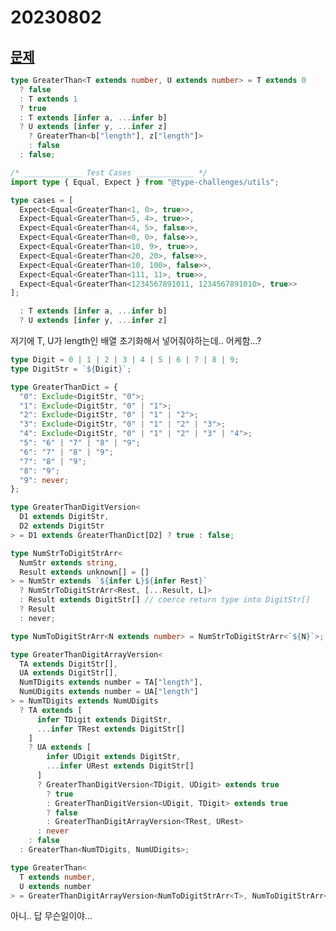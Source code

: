 # 20230802

## [문제](https://www.typescriptlang.org/play?#code/PQKgUABBAs0EwFYIFoIHEBOBTAhgFywwgBUALHAO0hWVruoCMBPCAY1IGZWBrCgVwA2AiAAoAAuy69BAgJQQAxAFssAEwCWfJYpwYMOJmGoKTEAIp8sAZzzqA9lWoBJCiVLqrEAMLkhWCgDmWAA0EACadnwQVqSRAqoQ6koADgJYKhR4EDgQeEzJWBAABpi4BBhklAA8xKEAqgB8RRAC6tyFRcQQDRB1RUZQAHJYAfjqAG6F-EoMhJ6qdhAUdlkUWGq5i7NsDlbqqoRqAHQDEABidkRYAB44KWmnRU94VtSl+ISVFFVwoQCMPWAwBicQS2zwGEsb2wHwq5G+f3+gOBsUEYMKADMcAIrFhoWVPvCqn8AAz-Ekk5EgtEQbZYnF4qDvcpfYl-REQdlU1HxWmFCFQqBPfpvOx2BIAGT4PAAhKcegA1dRYADuEAc6HUeAAEnwGAAuCCkPB4ZJWfVAl7sI4AKysR0uAWAsEQYBAwCMoAgAH1fX7-X7wpEiF5xYVtYcfQHo96IO6jHkCugYSyiV0bgQKKpPNNZhh6hAM-5s0stHmegBeEiF66ZkskiAAfgg9NxEEN6drxc8fybuUhhUNAG0ALo1uueIfqCgYwjZUJHRfT2dEBhj5t1cfdiBTmdzpgLpd7ogAL3XyYJcOqDCHAHI0oE8KRbyPQie7w+Ak+Xz1Da3By22Jtp6IBRjG-okNYWReDguKeOBAZxh6STJJcWSJoUADeEAAKIAI58NioQ4dcBSsFkAC+LYYHY2i3mIGHIOw2KftYwB8LYOK3gm+SFKwsHWBAVZDtQJFkXgVT4YRAhVMyhLVBylKhAKWANA0wSiaRWDkZJBHYrJKbyd8CChNA6n9pYakaVAYnaRJUn6XJV7fNAoQIOZ-5WZp4m6dJBmXqyZIQEpgEMl5NlaTpDkyU5rKkqEACc5kqeFuGRfZekxYZzk-EFcAhZ56neXZvmOdlcVBaSBVAapRURT50X+bCcXsv8ALKQOqW2VFmVNamClwBw0AIAAbAA7AAHAlpKtZyg3DeNU0zSFKVFSOIFgQhsZnHwGBPnOADKBBmptCFIWAoDUD0B3kNgEBMMG0R2AIHH2BQ5pGiaZoWsAVqkLa9qOs68AIMAlBWCqhBXRASqqk9L22LshrGqa5qWlY1p2g6GBOi6oNWM9r27NDACylyFD4LH+EEH0o996OY4DONuh6QA)

```ts
type GreaterThan<T extends number, U extends number> = T extends 0
  ? false
  : T extends 1
  ? true
  : T extends [infer a, ...infer b]
  ? U extends [infer y, ...infer z]
    ? GreaterThan<b["length"], z["length"]>
    : false
  : false;

/* _____________ Test Cases _____________ */
import type { Equal, Expect } from "@type-challenges/utils";

type cases = [
  Expect<Equal<GreaterThan<1, 0>, true>>,
  Expect<Equal<GreaterThan<5, 4>, true>>,
  Expect<Equal<GreaterThan<4, 5>, false>>,
  Expect<Equal<GreaterThan<0, 0>, false>>,
  Expect<Equal<GreaterThan<10, 9>, true>>,
  Expect<Equal<GreaterThan<20, 20>, false>>,
  Expect<Equal<GreaterThan<10, 100>, false>>,
  Expect<Equal<GreaterThan<111, 11>, true>>,
  Expect<Equal<GreaterThan<1234567891011, 1234567891010>, true>>
];
```

```ts
  : T extends [infer a, ...infer b]
  ? U extends [infer y, ...infer z]
```

저기에 T, U가 length인 배열 초기화해서 넣어줘야하는데.. 어케함...?

```ts
type Digit = 0 | 1 | 2 | 3 | 4 | 5 | 6 | 7 | 8 | 9;
type DigitStr = `${Digit}`;

type GreaterThanDict = {
  "0": Exclude<DigitStr, "0">;
  "1": Exclude<DigitStr, "0" | "1">;
  "2": Exclude<DigitStr, "0" | "1" | "2">;
  "3": Exclude<DigitStr, "0" | "1" | "2" | "3">;
  "4": Exclude<DigitStr, "0" | "1" | "2" | "3" | "4">;
  "5": "6" | "7" | "8" | "9";
  "6": "7" | "8" | "9";
  "7": "8" | "9";
  "8": "9";
  "9": never;
};

type GreaterThanDigitVersion<
  D1 extends DigitStr,
  D2 extends DigitStr
> = D1 extends GreaterThanDict[D2] ? true : false;

type NumStrToDigitStrArr<
  NumStr extends string,
  Result extends unknown[] = []
> = NumStr extends `${infer L}${infer Rest}`
  ? NumStrToDigitStrArr<Rest, [...Result, L]>
  : Result extends DigitStr[] // coerce return type into DigitStr[]
  ? Result
  : never;

type NumToDigitStrArr<N extends number> = NumStrToDigitStrArr<`${N}`>;

type GreaterThanDigitArrayVersion<
  TA extends DigitStr[],
  UA extends DigitStr[],
  NumTDigits extends number = TA["length"],
  NumUDigits extends number = UA["length"]
> = NumTDigits extends NumUDigits
  ? TA extends [
      infer TDigit extends DigitStr,
      ...infer TRest extends DigitStr[]
    ]
    ? UA extends [
        infer UDigit extends DigitStr,
        ...infer URest extends DigitStr[]
      ]
      ? GreaterThanDigitVersion<TDigit, UDigit> extends true
        ? true
        : GreaterThanDigitVersion<UDigit, TDigit> extends true
        ? false
        : GreaterThanDigitArrayVersion<TRest, URest>
      : never
    : false
  : GreaterThan<NumTDigits, NumUDigits>;

type GreaterThan<
  T extends number,
  U extends number
> = GreaterThanDigitArrayVersion<NumToDigitStrArr<T>, NumToDigitStrArr<U>>;
```

아니.. 답 무슨일이야...
